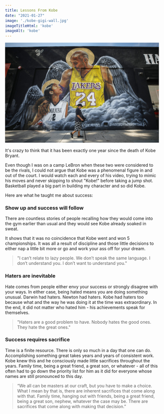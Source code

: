 ```yaml
---
title: Lessons From Kobe
date: "2021-01-27"
image: './kobe-gigi-wall.jpg'
imageTitleHtml: 'kobe'
imageAlt: 'kobe'
---
```


![kobe-and-gigi-wall](./kobe-gigi-wall.jpg)

It's crazy to think that it has been exactly one year since the death of Kobe Bryant. 

Even though I was on a camp LeBron when these two were considered to be the rivals, I could not argue that Kobe was a phenomenal figure in and out of the court.  I would watch each and every of his video, trying to mimic his moves and never skipping to shout "Kobe!" before taking a jump shot. Basketball played a big part in building my character and so did Kobe.

Here are what he taught me about success:

### Show up and success will follow

There are countless stories of people recalling how they would come into the gym earlier than usual and they would see Kobe already soaked in sweat.

It shows that it was no coincidence that Kobe went and won 5 championships. It was all a result of discipline and those little decisions to either nap a little bit more or go and work your ass off for your dream. 

> "I can’t relate to lazy people. We don’t speak the same language. I don’t understand you. I don’t want to understand you."

### Haters are inevitable

Hate comes from people either envy your success or strongly disagree with your ways. In either case, being hated means you are doing something unusual. Darwin had haters. Newton had haters. Kobe had haters too because what and the way he was doing it at the time was extraordinary. In the end, it did not matter who hated him - his achievements speak for themselves.

> "Haters are a good problem to have. Nobody hates the good ones. They hate the great ones."

### Success requires sacrifice

Time is a finite resource. There is only so much in a day that one can do. Accomplishing something great takes years and years of consistent work. Kobe knew this and he consciously made little sacrifices throughout the years. Family time, being a great friend, a great son, or whatever - all of this often had to go down the priority list for him as it did for everyone whose names are still pronounced to this day.

> “We all can be masters at our craft, but you have to make a choice. What I mean by that is, there are inherent sacrifices that come along with that. Family time, hanging out with friends, being a great friend, being a great son, nephew, whatever the case may be. There are sacrifices that come along with making that decision.”